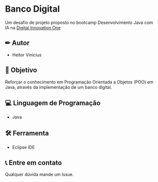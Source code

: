 
# Banco Digital

Um desafio de projeto proposto no bootcamp Desenvolvimento Java com IA na [Digital Innovation One](https://web.dio.me/home)

## ✏ Autor

- Heitor Vinicius

## 📌 Objetivo

Reforçar o conhecimento em Programação Orientada a Objetos (POO) em Java, através da implementação de um banco digital.

## 💻 Linguagem de Programação

- Java

## 🛠 Ferramenta

- Eclipse IDE

## 📞 Entre em contato

Qualquer dúvida mande um Issue.
